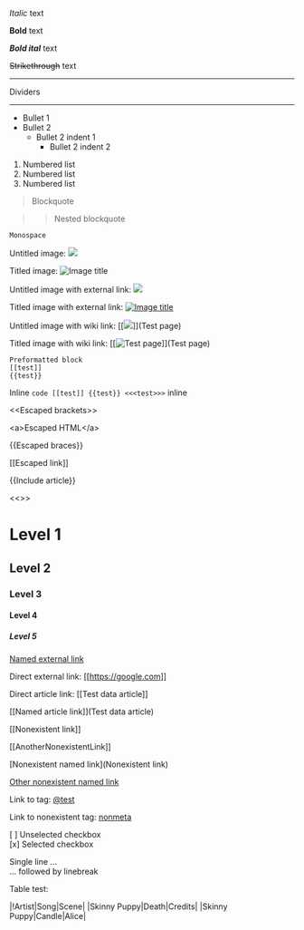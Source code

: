 *Italic* text

**Bold** text

***Bold ital*** text

~~Strikethrough~~ text

---

Dividers

---

* Bullet 1
* Bullet 2
    * Bullet 2 indent 1
        * Bullet 2 indent 2

1. Numbered list
1. Numbered list
1. Numbered list

> Blockquote

>>Nested blockquote

    Monospace

Untitled image:
![](https://via.placeholder.com/300x300)

Titled image:
![Image title](https://via.placeholder.com/300x300)

Untitled image with external link:
[![](https://via.placeholder.com/300x300)](https://via.placeholder.com/300x300)

Titled image with external link:
[![Image title](https://via.placeholder.com/300x300)](https://via.placeholder.com/300x300)

Untitled image with wiki link:
[[![](https://via.placeholder.com/300x300)]](Test page)

Titled image with wiki link:
[[![Test page](https://via.placeholder.com/300x300)]](Test page)

```
Preformatted block
[[test]]
{{test}}
```

Inline `code [[test]] {{test}} <<<test>>>` inline

\<\<Escaped brackets\>\>

\<a\>Escaped HTML\</a\>

\{\{Escaped braces\}\}

\[\[Escaped link\]\]

{{Include article}}

<<<Include article>>>

# Level 1

## Level 2

### Level 3

#### Level 4

##### Level 5

[Named external link](https://google.com)

Direct external link: [[https://google.com]]

Direct article link: [[Test data article]]

[[Named article link]](Test data article)

[[Nonexistent link]]

[[AnotherNonexistentLink]]

[Nonexistent named link](Nonexistent link)

[Other nonexistent named link](Nope)

Link to tag: [@test](/tag/@test)

Link to nonexistent tag: [nonmeta](/tag/nonmeta)

[ ] Unselected checkbox  
[x] Selected checkbox

Single line ...  
... followed by linebreak

Table test:

|!Artist|Song|Scene|
|Skinny Puppy|Death|Credits|
|Skinny Puppy|Candle|Alice|